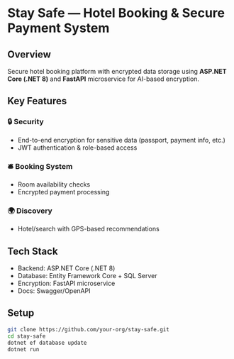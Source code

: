 # Stay Safe — Hotel Booking & Secure Payment System  

## Overview  
Secure hotel booking platform with encrypted data storage using **ASP.NET Core (.NET 8)** and **FastAPI** microservice for AI-based encryption.  

## Key Features  

### 🔒 Security  
- End-to-end encryption for sensitive data (passport, payment info, etc.)  
- JWT authentication & role-based access  

### 🛎️ Booking System  
- Room availability checks  
- Encrypted payment processing  

### 🌍 Discovery  
- Hotel/search with GPS-based recommendations  

## Tech Stack  
- Backend: ASP.NET Core (.NET 8)  
- Database: Entity Framework Core + SQL Server  
- Encryption: FastAPI microservice  
- Docs: Swagger/OpenAPI  

## Setup  
```bash
git clone https://github.com/your-org/stay-safe.git
cd stay-safe
dotnet ef database update
dotnet run
